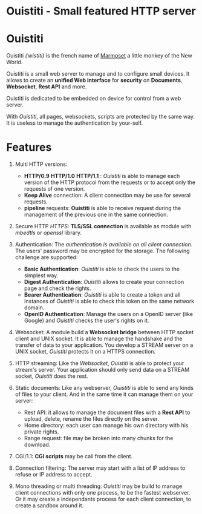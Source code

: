 Ouistiti - Small featured HTTP server
=====================================

# Ouistiti

Ouistiti _(ˈwistiti)_ is the french name of [Marmoset](https://en.wikipedia.org/wiki/Marmoset)
a little monkey of the New World.

Ouistiti is a small web server to manage and to configure small devices.
It allows to create an **unified Web interface** for **security** on
**Documents**, **Websocket**, **Rest API** and more.

Ouistiti is dedicated to be embedded on device for control from a web server.

With *Ouistiti*, all pages, websockets, scripts are protected by the same way.
It is useless to manage the authentication by your-self.
 
# Features

 1) Multi HTTP versions: 
    * **HTTP/0.9** **HTTP/1.0** **HTTP/1.1** : *Ouistiti* is able to manage each version
    of the HTTP protocol from the requests or to accept only the requests of one version. 
    * **Keep Alive** connection: A client connection may be use for several requests.
    * **pipeline** requests: **Ouistiti** is able to receive request during the management
    of the previous one in the same connection.

 2) Secure HTTP *HTTPS*:
    **TLS/SSL connection** is available as module with *mbedtls* or *openssl* library.

 3) Authentication:
 The *authentication is available on all client connection*. The users'
 password may be encrypted for the storage. The following challenge
 are supported:

    * **Basic Authentication**: *Ouistiti* is able to check the users to the simplest way.
    * **Digest Authentication**: *Ouistiti* allows to create your connection page and check
    the rights.
    * **Bearer Authentication**: *Ouistiti* is able to create a token and all instances 
    of *Ouistiti* is able to check this token on the same network domain.
    * **OpenID Authentication**: Manage the users on a OpenID server (like Google) and
    *Ouistiti* checks the user's rights on it.
 
 4) Websocket:
 A module build a **Websocket bridge** between HTTP socket client and UNIX socket.
 It is able to manage the handshake and the transfer of data to your application.
 You develop a STREAM server on a UNIX socket, *Ouistiti* protects it on a HTTPS
 connection.

 5) HTTP streaming:
 Like the *Websocket*, *Ouistiti* is able to protect your stream's server. Your
 application should only send data on a STREAM socket, *Ouistiti* does the rest.

 6) Static documents:
 Like any webserver, *Ouistiti* is able to send any kinds of files to your client.
 And in the same time it can manage them on your server:
     * Rest API: it allows to manage the document files with a **Rest API** to 
     upload, delete, rename the files directly on the server.
     * Home directory: each user can manage his own directory with his private rights.
     * Range request: file may be broken into many chunks for the download.

 7) CGI/1.1:
 **CGI scripts** may be call from the client.

 8) Connection filtering:
 The server may start with a list of IP address to refuse or IP address
 to accept.
 
 9) Mono threading or multi threading:
 *Ouistiti* may be build to manage client connections with only one process, to
 be the fastest webserver.  
 Or it may create a independants process for each client connection, to create
 a sandbox around it.

